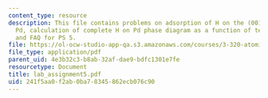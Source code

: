 ```yaml
---
content_type: resource
description: This file contains problems on adsorption of H on the (001) surface of
  Pd, calculation of complete H on Pd phase diagram as a function of temperature,
  and FAQ for PS 5.
file: https://ol-ocw-studio-app-qa.s3.amazonaws.com/courses/3-320-atomistic-computer-modeling-of-materials-sma-5107-spring-2005/241f5aa0f2ab0ba78345862ecb076c90_lab_assignment5.pdf
file_type: application/pdf
parent_uid: 4e3b32c3-b8ab-32af-dae9-bdfc1301e7fe
resourcetype: Document
title: lab_assignment5.pdf
uid: 241f5aa0-f2ab-0ba7-8345-862ecb076c90
---
```

